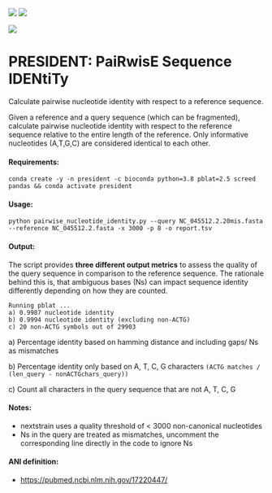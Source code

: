 ![](https://img.shields.io/badge/licence-MIT-lightgrey.svg)
![](https://img.shields.io/badge/python-3.8-orange)

[![](https://img.shields.io/badge/ANI-definition-violet.svg)](https://pubmed.ncbi.nlm.nih.gov/17220447/)

# PRESIDENT: PaiRwisE Sequence IDENtiTy
Calculate pairwise nucleotide identity with respect to a reference sequence.

Given a reference and a query sequence (which can be fragmented), calculate
pairwise nucleotide identity with respect to the reference sequence relative 
to the entire length of the reference. Only informative nucleotides (A,T,G,C) 
are considered identical to each other.

#### Requirements:
```
conda create -y -n president -c bioconda python=3.8 pblat=2.5 screed pandas && conda activate president
```

#### Usage:
```
python pairwise_nucleotide_identity.py --query NC_045512.2.20mis.fasta --reference NC_045512.2.fasta -x 3000 -p 8 -o report.tsv
```

#### Output:
The script provides __three different output metrics__ to assess the quality of the query sequence in comparison to the reference sequence. The rationale behind this is, that ambiguous bases (Ns) can impact sequence identity differently depending on how they are counted. 

```
Running pblat ...
a) 0.9987 nucleotide identity
b) 0.9994 nucleotide identity (excluding non-ACTG)
c) 20 non-ACTG symbols out of 29903
```

a) Percentage identity based on hamming distance and including gaps/ Ns as mismatches 

b) Percentage identity only based on A, T, C, G characters `(ACTG matches / (len_query - nonACTGchars_query))`

c) Count all characters in the query sequence that are not A, T, C, G

#### Notes:
- nextstrain uses a quality threshold of < 3000 non-canonical nucleotides
- Ns in the query are treated as mismatches, uncomment the corresponding line directly in the code to ignore Ns

#### ANI definition:
- https://pubmed.ncbi.nlm.nih.gov/17220447/

